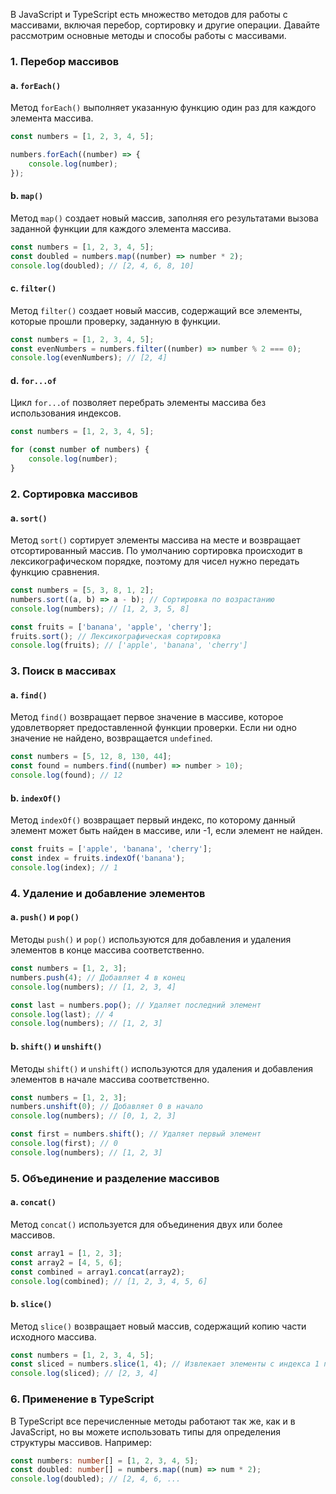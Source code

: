 В JavaScript и TypeScript есть множество методов для работы с массивами, включая перебор, сортировку и другие операции. Давайте рассмотрим основные методы и способы работы с массивами.

### 1. Перебор массивов

#### a. `forEach()`

Метод `forEach()` выполняет указанную функцию один раз для каждого элемента массива.

```javascript
const numbers = [1, 2, 3, 4, 5];

numbers.forEach((number) => {
    console.log(number);
});
```

#### b. `map()`

Метод `map()` создает новый массив, заполняя его результатами вызова заданной функции для каждого элемента массива.

```javascript
const numbers = [1, 2, 3, 4, 5];
const doubled = numbers.map((number) => number * 2);
console.log(doubled); // [2, 4, 6, 8, 10]
```

#### c. `filter()`

Метод `filter()` создает новый массив, содержащий все элементы, которые прошли проверку, заданную в функции.

```javascript
const numbers = [1, 2, 3, 4, 5];
const evenNumbers = numbers.filter((number) => number % 2 === 0);
console.log(evenNumbers); // [2, 4]
```

#### d. `for...of`

Цикл `for...of` позволяет перебрать элементы массива без использования индексов.

```javascript
const numbers = [1, 2, 3, 4, 5];

for (const number of numbers) {
    console.log(number);
}
```

### 2. Сортировка массивов

#### a. `sort()`

Метод `sort()` сортирует элементы массива на месте и возвращает отсортированный массив. По умолчанию сортировка происходит в лексикографическом порядке, поэтому для чисел нужно передать функцию сравнения.

```javascript
const numbers = [5, 3, 8, 1, 2];
numbers.sort((a, b) => a - b); // Сортировка по возрастанию
console.log(numbers); // [1, 2, 3, 5, 8]

const fruits = ['banana', 'apple', 'cherry'];
fruits.sort(); // Лексикографическая сортировка
console.log(fruits); // ['apple', 'banana', 'cherry']
```

### 3. Поиск в массивах

#### a. `find()`

Метод `find()` возвращает первое значение в массиве, которое удовлетворяет предоставленной функции проверки. Если ни одно значение не найдено, возвращается `undefined`.

```javascript
const numbers = [5, 12, 8, 130, 44];
const found = numbers.find((number) => number > 10);
console.log(found); // 12
```

#### b. `indexOf()`

Метод `indexOf()` возвращает первый индекс, по которому данный элемент может быть найден в массиве, или -1, если элемент не найден.

```javascript
const fruits = ['apple', 'banana', 'cherry'];
const index = fruits.indexOf('banana');
console.log(index); // 1
```

### 4. Удаление и добавление элементов

#### a. `push()` и `pop()`

Методы `push()` и `pop()` используются для добавления и удаления элементов в конце массива соответственно.

```javascript
const numbers = [1, 2, 3];
numbers.push(4); // Добавляет 4 в конец
console.log(numbers); // [1, 2, 3, 4]

const last = numbers.pop(); // Удаляет последний элемент
console.log(last); // 4
console.log(numbers); // [1, 2, 3]
```

#### b. `shift()` и `unshift()`

Методы `shift()` и `unshift()` используются для удаления и добавления элементов в начале массива соответственно.

```javascript
const numbers = [1, 2, 3];
numbers.unshift(0); // Добавляет 0 в начало
console.log(numbers); // [0, 1, 2, 3]

const first = numbers.shift(); // Удаляет первый элемент
console.log(first); // 0
console.log(numbers); // [1, 2, 3]
```

### 5. Объединение и разделение массивов

#### a. `concat()`

Метод `concat()` используется для объединения двух или более массивов.

```javascript
const array1 = [1, 2, 3];
const array2 = [4, 5, 6];
const combined = array1.concat(array2);
console.log(combined); // [1, 2, 3, 4, 5, 6]
```

#### b. `slice()`

Метод `slice()` возвращает новый массив, содержащий копию части исходного массива.

```javascript
const numbers = [1, 2, 3, 4, 5];
const sliced = numbers.slice(1, 4); // Извлекает элементы с индекса 1 по 3
console.log(sliced); // [2, 3, 4]
```

### 6. Применение в TypeScript

В TypeScript все перечисленные методы работают так же, как и в JavaScript, но вы можете использовать типы для определения структуры массивов. Например:

```typescript
const numbers: number[] = [1, 2, 3, 4, 5];
const doubled: number[] = numbers.map((num) => num * 2);
console.log(doubled); // [2, 4, 6, ...